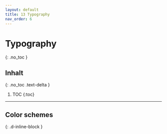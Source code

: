 ```yaml
---
layout: default
title: 13 Typography
nav_order: 6
---
```


# Typography
{: .no_toc }

## Inhalt
{: .no_toc .text-delta }

1. TOC
{:toc}

---

## Color schemes
{: .d-inline-block }

